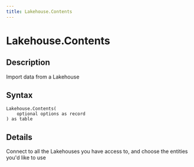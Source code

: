 ```yaml
---
title: Lakehouse.Contents
---
```


# Lakehouse.Contents


## Description

Import data from a Lakehouse


## Syntax

```powerquery
Lakehouse.Contents(
    optional options as record
) as table
```


## Details

Connect to all the Lakehouses you have access to, and choose the entities you'd like to use


